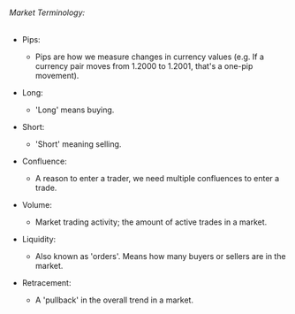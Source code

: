 
###### Market Terminology:

- Pips:
	- Pips are how we measure changes in currency values (e.g. If a currency pair moves from 1.2000 to 1.2001, that's a one-pip movement).

- Long:
	- 'Long' means buying.

- Short:
	- 'Short' meaning selling.

- Confluence:
	- A reason to enter a trader, we need multiple confluences to enter a trade.

- Volume:
	- Market trading activity; the amount of active trades in a market.

- Liquidity:
	- Also known as 'orders'. Means how many buyers or sellers are in the market.

- Retracement:
	- A 'pullback' in the overall trend in a market.